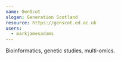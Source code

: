 ```yaml
---
name: GenScot
slogan: Generation Scotland
resource: https://genscot.ed.ac.uk
users: 
  - markjamesadams
---
```


Bioinformatics, genetic studies, multi-omics.